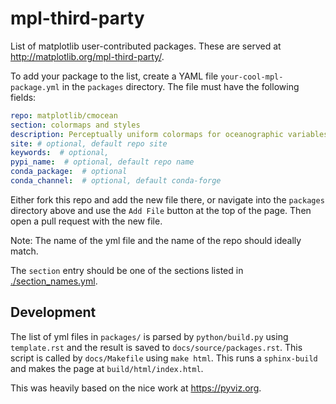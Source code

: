 # mpl-third-party

List of matplotlib user-contributed packages.  These are served at http://matplotlib.org/mpl-third-party/.

To add your package to the list, create a YAML file `your-cool-mpl-package.yml` in the `packages`
directory. The file must have the following fields:

```yml
repo: matplotlib/cmocean
section: colormaps and styles
description: Perceptually uniform colormaps for oceanographic variables.
site: # optional, default repo site
keywords:  # optional,
pypi_name:  # optional, default repo name
conda_package:  # optional
conda_channel:  # optional, default conda-forge
```
Either fork this repo and add the new file there, or navigate into the `packages` directory above
and use the `Add File` button at the top of the page. Then open a pull request with the new file.

Note: The name of the yml file and the name of the repo should ideally match.

The `section` entry should be one of the sections listed in 
[./section_names.yml](https://github.com/matplotlib/mpl-third-party/blob/main/section_names.yml).

## Development

The list of yml files in `packages/` is parsed by `python/build.py` using `template.rst` and
the result is saved to `docs/source/packages.rst`.  This script is called by `docs/Makefile`
using `make html`.  This runs a `sphinx-build` and makes the page at `build/html/index.html`.

This was heavily based on the nice work at <https://pyviz.org>.
